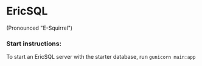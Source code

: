 # EricSQL
(Pronounced "E-Squirrel")

### Start instructions:
To start an EricSQL server with the starter database, run
`gunicorn main:app`